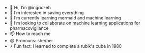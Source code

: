 - 👋 Hi, I’m @ingrid-eh
- 👀 I’m interested in saving everything
- 🌱 I’m currently learning mermaid and machine learning
- 💞️ I’m looking to collaborate on machine learning applications for pharmacovigilance
- 📫 How to reach me 
- 😄 Pronouns: she/her
- ⚡ Fun fact: I learned to complete a rubik's cube in 1980

<!---
ingrid-eh/ingrid-eh is a ✨ special ✨ repository because its `README.md` (this file) appears on your GitHub profile.
You can click the Preview link to take a look at your changes.
--->
